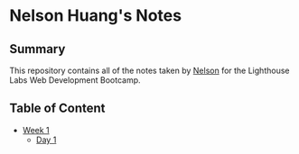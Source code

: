 # Nelson Huang's Notes
## Summary 
 This repository contains all of the notes taken by [Nelson](https://github.com/nelsonh3) for the Lighthouse Labs Web Development Bootcamp.
## Table of Content
* [Week 1](/Week_1)
  * [Day 1](/Week_1/Day_1)
